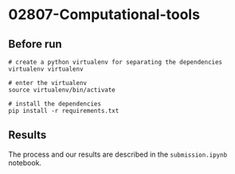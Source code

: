 # 02807-Computational-tools

## Before run

```
# create a python virtualenv for separating the dependencies
virtualenv virtualenv

# enter the virtualenv
source virtualenv/bin/activate

# install the dependencies
pip install -r requirements.txt
```

## Results

The process and our results are described in the `submission.ipynb` notebook.
